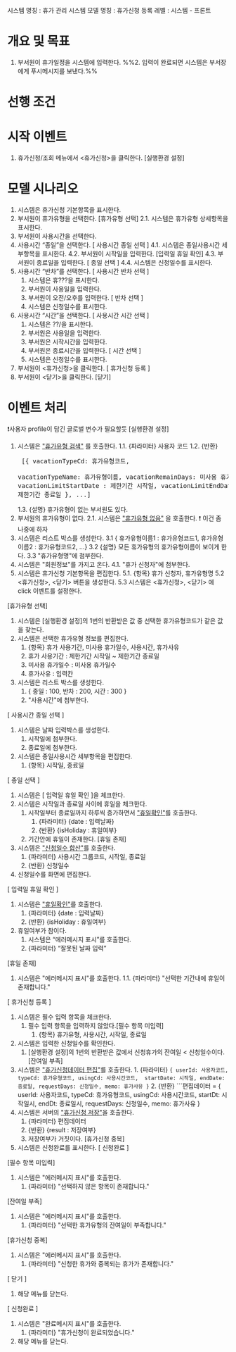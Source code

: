시스템 명칭 : 휴가 관리 시스템
모델 명칭 : 휴가신청 등록
레벨 : 시스템 - 프론트


# 개요 및 목표
1. 부서원이 휴가일정을 시스템에 입력한다.
%%2. 입력이 완료되면 시스템은 부서장에게 푸시메시지를 보낸다.%%

# 선행 조건

# 시작 이벤트
1. 휴가신청/조회 메뉴에서 <휴가신청>을 클릭한다. [실행환경 설정]

# 모델 시나리오
1. 시스템은 휴가신청 기본항목을 표시한다.
2. 부서원이 휴가유형을 선택한다. [휴가유형 선택]
    2.1. 시스템은 휴가유형 상세항목을 표시한다.
3. 부서원이 사용시간을 선택한다.
4. 사용시간 “종일”을 선택한다. [ 사용시간 종일 선택 ]
    4.1. 시스템은 종일사용시간 세부항목을 표시한다.
    4.2. 부서원이 시작일을 입력한다. [입력일 휴일 확인]
    4.3. 부서원이 종료일을 입력한다. [ 종일 선택 ]
    4.4. 시스템은 신청일수를 표시한다.
5. 사용시간 “반차”를 선택한다. [ 사용시간 반차 선택 ]
    1. 시스템은 휴???을 표시한다.
    2. 부서원이 사용일을 입력한다.
    3. 부서원이 오전/오후를 입력한다. [ 반차 선택 ]
    4. 시스템은 신청일수를 표시한다.
6. 사용시간 “시간”을 선택한다. [ 사용시간 시간 선택 ]
    1. 시스템은 ??/을 표시한다.
    2. 부서원은 사용일을 입력한다.
    3. 부서원은 시작시간을 입력한다.
    4. 부서원은 종료시간을 입력한다. [ 시간 선택 ]
    5. 시스템은 신청일수를 표시한다.
7. 부서원이 <휴가신청>을 클릭한다. [ 휴가신청 등록 ]
8. 부서원이 <닫기>을 클릭한다. [닫기]

# 이벤트 처리
❗️사용자 profile이 담긴 글로벌 변수가 필요할듯
[실행환경 설정]
1. 시스템은 <u>"휴가유형 검색"</u> 를 호출한다.
	1.1. {파라미터} 사용자 코드
	1.2. {반환}  <pre>
	[{ 
	vacationTypeCd: 휴가유형코드,  
	vacationTypeName: 휴가유형이름, 
	vacationRemainDays: 미사용 휴가일수, 
	vacationLimitStartDate : 제한기간 시작일, 
	vacationLimitEndDate : 제한기간 종료일 
	}, ...]	</pre>
	1.3. {설명} 휴가유형이 없는 부서원도 있다.
2. 부서원의 휴가유형이 없다.
	2.1. 시스템은 <u>"휴가유형 없음"</u> 을 호출한다.
	❗️ 이건 좀 나중에 하자
3. 시스템은 리스트 박스를 생성한다.
	3.1 { 휴가유형이름1 : 휴가유형코드1, 휴가유형이름2 : 휴가유형코드2, ...}
	3.2 {설명} 모든 휴가유형의 휴가유형이름이 보이게 한다.
	3.3 "휴가유형명"에 첨부한다. 
4. 시스템은 "회원정보"를 가지고 온다.
	4.1. "휴가 신청자"에 첨부한다.
5. 시스템은 휴가신청 기본항목을 편집한다.
	5.1. {항목} 휴가 신청자, 휴가유형명
	5.2 <휴가신청>, <닫기> 버튼을 생성한다.
	5.3  시스템은 <휴가신청>, <닫기> 에 click 이벤트를 설정한다.

[휴가유형 선택]
1. 시스템은 [실행환경 설정]의 1번의 반환받은 값 중 선택한 휴가유형코드가 같은 값을 찾는다.
3. 시스템은 선택한 휴가유형 정보를 편집한다.
	1. {항목} 휴가 사용기간, 미사용 휴가일수, 사용시간, 휴가사유
	2. 휴가 사용기간 : 제한기간 시작일 ~ 제한기간 종료일
	3. 미사용 휴가일수 : 미사용 휴가일수
	4. 휴가사유 : 입력칸
4. 시스템은 리스트 박스를 생성한다.
	1. { 종일 : 100, 반차 : 200, 시간 : 300 }
	2. "사용시간"에 첨부한다.

[ 사용시간 종일 선택 ]
1. 시스템은 날짜 입력박스를 생성한다.
	1. 시작일에 첨부한다.
	2. 종료일에 첨부한다.
2. 시스템은 종일사용시간 세부항목을 편집한다.
	1. {항목} 시작일, 종료일

[ 종일 선택 ]
 1. 시스템은 [ 입력일 휴일 확인 ]을 체크한다.
 2. 시스템은 시작일과 종료일 사이에 휴일을 체크한다.
	 1. 시작일부터 종료일까지 하루씩 증가하면서  ["휴일확인"](./시스템모델-휴일_확인.md)를 호출한다.
		 1. {파라미터} {date : 입력날짜}
		 2. {반환} {isHoliday : 휴일여부}
	 2. 기간안에 휴일이 존재한다. [휴일 존재]
3. 시스템은 ["신청일수 합산"](./시스템모델-신청일수_합산)를 호출한다.
	1. {파라미터} 사용시간 그룹코드, 시작일, 종료일
	2. {반환} 신청일수
4. 신청일수를 화면에 편집한다.

[ 입력일 휴일 확인 ]
1. 시스템은 ["휴일확인"](./시스템모델-휴일_확인.md)를 호출한다.
	1. {파라미터} {date : 입력날짜}
	2. {반환} {isHoliday : 휴일여부}
2. 휴일여부가 참이다.
	1. 시스템은 “에러메시지 표시”를 호출한다.
	2. {파라미터} “잘못된 날짜 입력”

[휴일 존재]
1. 시스템은 "에러메시지 표시"를 호출한다.
	1.1. {파라미터} "선택한 기간내에 휴일이 존재합니다."


[ 휴가신청 등록 ]
1. 시스템은 필수 입력 항목을 체크한다.
	1. 필수 입력 항목을 입력하지 않았다.[필수 항목 미입력]
		1. {항목} 휴가유형, 사용시간, 시작일, 종료일
2. 시스템은 입력한 신청일수를 확인한다.
	1. [실행환경 설정]의 1번의 반환받은 값에서 신청휴가의 잔여일 < 신청일수이다. [잔여일 부족]
3. 시스템은 ["휴가신청데이터 편집"](./시스템모델-휴가신청데이터_편집.md)를 호출한다.
		1. {파라미터} 
		   ```{ userId: 사용자코드, typeCd: 휴가유형코드, usingCd: 사용시간코드, 
		   startDate: 시작일, endDate: 종료일, requestDays: 신청일수, memo: 휴가사유 }```
		 2. {반환} 
		    ```편집데이터 = { 
		   userId: 사용자코드, typeCd: 휴가유형코드, usingCd: 사용시간코드, 
		   startDt: 시작일시, endDt: 종료일시, requestDays: 신청일수, memo: 휴가사유 }
4. 시스템은 서버의 ["휴가신청 저장"](./시스템모델-휴가신청_저장.md)을 호출한다.
	1. {파라미터} 편집데이터
	2. {반환} {result : 저장여부}
	3.  저장여부가 거짓이다. [휴가신청 중복]
5. 시스템은 신청완료를 표시한다. [ 신청완료 ]

[필수 항목 미입력]
1. 시스템은 "에러메시지 표시"를 호출한다.
	1. {파라미터} "선택하지 않은 항목이 존재합니다."

[잔여일 부족]
1. 시스템은 "에러메시지 표시"를 호출한다.
	1. {파라미터} "선택한 휴가유형의 잔여일이 부족합니다."

[휴가신청 중복]
1. 시스템은 "에러메시지 표시"를 호출한다.
	1. {파라미터} "신청한 휴가와 중복되는 휴가가 존재합니다."

[ 닫기 ]
1. 해당 메뉴를 닫는다.

[ 신청완료 ]
1. 시스템은 "완료메시지 표시"를 호출한다.
	1. {파라미터} "휴가신청이 완료되었습니다."
2. 해당 메뉴를 닫는다.